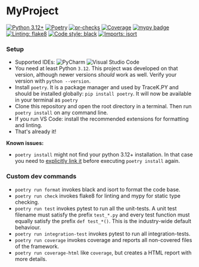 # MyProject

[![Python 3.12+](https://img.shields.io/badge/python-3.12+-blue.svg)](https://www.python.org/downloads/release/python-3120/)
[![Poetry](https://img.shields.io/endpoint?url=https://python-poetry.org/badge/v0.json)](https://python-poetry.org/)
[![pr-checks](https://github.com/SinTh0r4s/PythonSetup/actions/workflows/pr-check.yml/badge.svg)](https://github.com/SinTh0r4s/PythonSetup/actions/workflows/pr-check.yml)
[![Coverage](https://img.shields.io/badge/coverage-100%25-green)](https://github.com/cariad-t2/TraceK.PY-SDK/actions/workflows/pr-check.yml)
[![mypy badge](https://www.mypy-lang.org/static/mypy_badge.svg)](https://github.com/python/mypy)
[![Linting: flake8](https://img.shields.io/badge/linting-flake8-ffffff.svg)](https://github.com/PyCQA/flake8)
[![Code style: black](https://img.shields.io/badge/code%20style-black-000000.svg)](https://github.com/psf/black)
[![Imports: isort](https://img.shields.io/badge/%20imports-isort-%231674b1?style=flat&labelColor=ef8336)](https://pycqa.github.io/isort/)


### Setup

- Supported IDEs: ![PyCharm](https://img.shields.io/badge/PyCharm-000?logo=pycharm&logoColor=fff) ![Visual Studio Code](https://custom-icon-badges.demolab.com/badge/Visual%20Studio%20Code-0078d7.svg?logo=vsc&logoColor=white)
- You need at least Python `3.12`. This project was developed on that version, although newer versions *should* work as well. Verify your version with `python --version`.
- Install `poetry`. It is a package manager and used by TraceK.PY and should be installed globally: `pip install poetry`. It will now be available in your terminal as `poetry`
- Clone this repository and open the root directory in a terminal. Then run `poetry install` on any command line.
- If you run VS Code: install the recommended extensions for formatting and linting.
- That's already it!


**Known issues:**

- `poetry install` might not find your python 3.12+ installation. In that case you need to [explicitly link it](https://python-poetry.org/docs/managing-environments/#switching-between-environments) before executing `poetry install` again.


### Custom dev commands

- `poetry run format` invokes black and isort to format the code base.
- `poetry run check` invokes flake8 for linting and mypy for static type checking.
- `poetry run test` invokes pytest to run all the unit-tests. A unit test filename must satisfy the prefix `test_*.py` and every test function must equally satisfy the prefix `def test_*()`. This is the industry-wide default behaviour.
- `poetry run integration-test` invokes pytest to run all integration-tests.
- `poetry run coverage` invokes coverage and reports all non-covered files of the framework.
- `poetry run coverage-html` like `coverage`, but creates a HTML report with more details.

